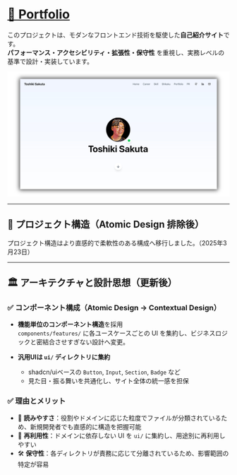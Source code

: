 # [🎨 Portfolio](https://toshiki-web.vercel.app/)

このプロジェクトは、モダンなフロントエンド技術を駆使した**自己紹介サイト**です。  
**パフォーマンス・アクセシビリティ・拡張性・保守性** を重視し、実務レベルの基準で設計・実装しています。

![Portfolioサイトのスクリーンショット](/public/portfolio/ToshikiWeb.webp)

---

## 🧩 プロジェクト構造（Atomic Design 排除後）

プロジェクト構造はより直感的で柔軟性のある構成へ移行しました。（2025年3月23日）

---

## 🏛️ アーキテクチャと設計思想（更新後）

### ✅ コンポーネント構成（Atomic Design → Contextual Design）

- **機能単位のコンポーネント構造**を採用  
  `components/features/` に各ユースケースごとの UI を集約し、ビジネスロジックと密結合させすぎない設計へ変更。

- **汎用UIは `ui/` ディレクトリに集約**
  - shadcn/uiベースの `Button`, `Input`, `Section`, `Badge` など
  - 見た目・振る舞いを共通化し、サイト全体の統一感を担保

### ✅ 理由とメリット

- 🧠 **読みやすさ**：役割やドメインに応じた粒度でファイルが分類されているため、新規開発者でも直感的に構造を把握可能
- 🔁 **再利用性**：ドメインに依存しない UI を `ui/` に集約し、用途別に再利用しやすい
- 🛠️ **保守性**：各ディレクトリが責務に応じて分離されているため、影響範囲の特定が容易
